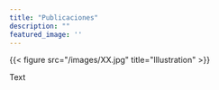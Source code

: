 ```yaml
---
title: "Publicaciones"
description: ""
featured_image: ''
---
```

{{< figure src="/images/XX.jpg" title="Illustration" >}}

Text

